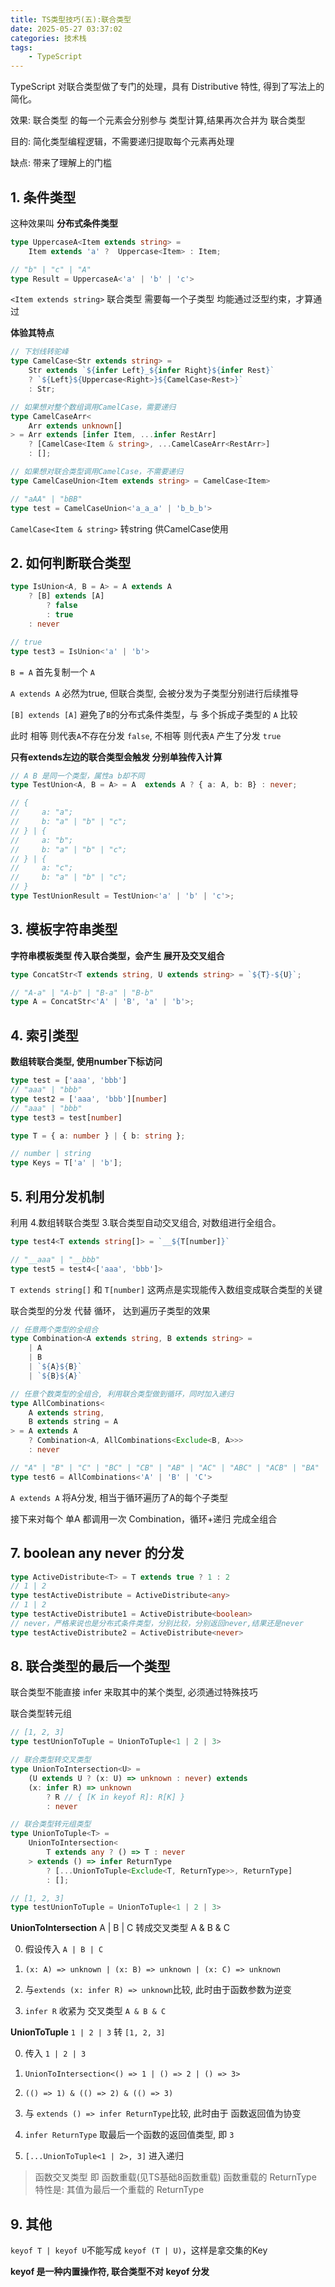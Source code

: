 ```yaml
---
title: TS类型技巧(五):联合类型
date: 2025-05-27 03:37:02
categories: 技术栈
tags: 
    - TypeScript
---
```


TypeScript 对联合类型做了专门的处理，具有 Distributive 特性, 得到了写法上的简化。

效果: 联合类型 的每一个元素会分别参与 类型计算,结果再次合并为 联合类型

目的: 简化类型编程逻辑，不需要递归提取每个元素再处理

缺点: 带来了理解上的门槛

## 1. 条件类型

这种效果叫 __分布式条件类型__

```ts
type UppercaseA<Item extends string> = 
    Item extends 'a' ?  Uppercase<Item> : Item;

// "b" | "c" | "A"
type Result = UppercaseA<'a' | 'b' | 'c'>
```

`<Item extends string>` 联合类型 需要每一个子类型 均能通过泛型约束，才算通过

__体验其特点__

```ts
// 下划线转驼峰
type CamelCase<Str extends string> =
    Str extends `${infer Left}_${infer Right}${infer Rest}`
    ? `${Left}${Uppercase<Right>}${CamelCase<Rest>}`
    : Str;

// 如果想对整个数组调用CamelCase，需要递归
type CamelCaseArr<
    Arr extends unknown[]
> = Arr extends [infer Item, ...infer RestArr]
    ? [CamelCase<Item & string>, ...CamelCaseArr<RestArr>]
    : [];

// 如果想对联合类型调用CamelCase，不需要递归
type CamelCaseUnion<Item extends string> = CamelCase<Item>

// "aAA" | "bBB"
type test = CamelCaseUnion<'a_a_a' | 'b_b_b'>
```

`CamelCase<Item & string>` 转string 供CamelCase使用

## 2. 如何判断联合类型

```ts
type IsUnion<A, B = A> = A extends A
    ? [B] extends [A]
        ? false
        : true
    : never

// true
type test3 = IsUnion<'a' | 'b'>
```

`B = A` 首先复制一个 `A`

`A extends A` 必然为true, 但联合类型, 会被分发为子类型分别进行后续推导

`[B] extends [A]` 避免了`B`的分布式条件类型，与 多个拆成子类型的 `A` 比较

此时 相等 则代表`A`不存在分发 `false`, 不相等 则代表`A` 产生了分发 `true`

__只有extends左边的联合类型会触发 分别单独传入计算__

```ts
// A B 是同一个类型，属性a b却不同
type TestUnion<A, B = A> = A  extends A ? { a: A, b: B} : never;

// {
//     a: "a";
//     b: "a" | "b" | "c";
// } | {
//     a: "b";
//     b: "a" | "b" | "c";
// } | {
//     a: "c";
//     b: "a" | "b" | "c";
// }
type TestUnionResult = TestUnion<'a' | 'b' | 'c'>;
```

## 3. 模板字符串类型

__字符串模板类型 传入联合类型，会产生 展开及交叉组合__

```ts
type ConcatStr<T extends string, U extends string> = `${T}-${U}`;

// "A-a" | "A-b" | "B-a" | "B-b"
type A = ConcatStr<'A' | 'B', 'a' | 'b'>;
```

## 4. 索引类型

__数组转联合类型, 使用number下标访问__

```ts
type test = ['aaa', 'bbb']
// "aaa" | "bbb"
type test2 = ['aaa', 'bbb'][number]
// "aaa" | "bbb"
type test3 = test[number]
```

```ts
type T = { a: number } | { b: string };

// number | string 
type Keys = T['a' | 'b']; 
```

## 5. 利用分发机制

利用 4.数组转联合类型 3.联合类型自动交叉组合, 对数组进行全组合。

```ts
type test4<T extends string[]> = `__${T[number]}`

// "__aaa" | "__bbb"
type test5 = test4<['aaa', 'bbb']>
```

`T extends string[]` 和 `T[number]` 这两点是实现能传入数组变成联合类型的关键

联合类型的分发 代替 循环， 达到遍历子类型的效果

```ts
// 任意两个类型的全组合
type Combination<A extends string, B extends string> =
    | A
    | B
    | `${A}${B}`
    | `${B}${A}`

// 任意个数类型的全组合, 利用联合类型做到循环，同时加入递归
type AllCombinations<
    A extends string,
    B extends string = A
> = A extends A
    ? Combination<A, AllCombinations<Exclude<B, A>>>
    : never

// "A" | "B" | "C" | "BC" | "CB" | "AB" | "AC" | "ABC" | "ACB" | "BA" | "CA" | "BCA" | "CBA" | "BAC" | "CAB"
type test6 = AllCombinations<'A' | 'B' | 'C'>
```

`A extends A` 将A分发, 相当于循环遍历了A的每个子类型

接下来对每个 单A 都调用一次 Combination，循环+递归 完成全组合

## 7. boolean any never 的分发

```ts
type ActiveDistribute<T> = T extends true ? 1 : 2
// 1 | 2
type testActiveDistribute = ActiveDistribute<any>
// 1 | 2
type testActiveDistribute1 = ActiveDistribute<boolean>
// never，严格来说也是分布式条件类型，分别比较，分别返回never,结果还是never
type testActiveDistribute2 = ActiveDistribute<never>
```

## 8. 联合类型的最后一个类型

联合类型不能直接 infer 来取其中的某个类型, 必须通过特殊技巧

联合类型转元组

```ts
// [1, 2, 3]
type testUnionToTuple = UnionToTuple<1 | 2 | 3>
```

```ts
// 联合类型转交叉类型
type UnionToIntersection<U> =
    (U extends U ? (x: U) => unknown : never) extends
    (x: infer R) => unknown
        ? R // { [K in keyof R]: R[K] }
        : never

// 联合类型转元组类型
type UnionToTuple<T> = 
    UnionToIntersection<
        T extends any ? () => T : never
    > extends () => infer ReturnType
        ? [...UnionToTuple<Exclude<T, ReturnType>>, ReturnType]
        : [];

// [1, 2, 3]
type testUnionToTuple = UnionToTuple<1 | 2 | 3>
```

__UnionToIntersection__ A | B | C 转成交叉类型 A & B & C

0. 假设传入 `A | B | C`

1. `(x: A) => unknown | (x: B) => unknown | (x: C) => unknown`

2. 与`extends (x: infer R) => unknown`比较, 此时由于函数参数为逆变

3. `infer R` 收紧为 交叉类型 `A & B & C`

__UnionToTuple__ `1 | 2 | 3` 转 `[1, 2, 3]`

0. 传入 `1 | 2 | 3`

1. `UnionToIntersection<() => 1 | () => 2 | () => 3>`

2. `(() => 1) & (() => 2) & (() => 3)`

3. 与 `extends () => infer ReturnType`比较, 此时由于 函数返回值为协变

4. `infer ReturnType` 取最后一个函数的返回值类型, 即 `3`

5. `[...UnionToTuple<1 | 2>, 3]` 进入递归

> 函数交叉类型 即 函数重载(见TS基础8函数重载)
> 函数重载的 ReturnType 特性是: 其值为最后一个重载的 ReturnType

## 9. 其他

`keyof T | keyof U`不能写成 `keyof (T | U)`，这样是拿交集的Key

__keyof 是一种内置操作符, 联合类型不对 keyof 分发__
